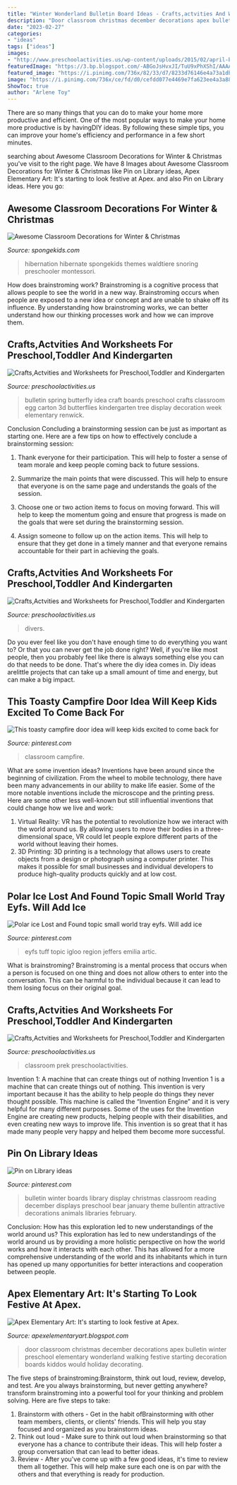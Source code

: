 ```yaml
---
title: "Winter Wonderland Bulletin Board Ideas - Crafts,actvities And Worksheets For Preschool,toddler And Kindergarten"
description: "Door classroom christmas december decorations apex bulletin winter preschool elementary wonderland walking festive starting decoration boards kiddos would holiday decorating"
date: "2023-02-27"
categories:
- "ideas"
tags: ["ideas"]
images:
- "http://www.preschoolactivities.us/wp-content/uploads/2015/02/april-bulletin-board-1.jpg"
featuredImage: "https://3.bp.blogspot.com/-ABGoJsHvxJI/TuU9xPhXShI/AAAAAAAAAi4/CZUb36of4mU/s1600/IMG_3881.JPG"
featured_image: "https://i.pinimg.com/736x/82/33/d7/8233d76146e4a73a1db21c87639b8a6f--lost-and-found-eyfs-tuff-tray.jpg"
image: "https://i.pinimg.com/736x/ce/fd/d0/cefdd077e4469e7fa623ee4a3a888f71.jpg"
ShowToc: true
author: "Arlene Toy"
---
```



There are so many things that you can do to make your home more productive and efficient. One of the most popular ways to make your home more productive is by havingDIY ideas. By following these simple tips, you can improve your home's efficiency and performance in a few short minutes.

	

		
searching about Awesome Classroom Decorations for Winter &amp; Christmas you've visit to the right page. We have 8 Images about Awesome Classroom Decorations for Winter &amp; Christmas like Pin on Library ideas, Apex Elementary Art: It&#039;s starting to look festive at Apex. and also Pin on Library ideas. Here you go:
		
    
## Awesome Classroom Decorations For Winter &amp; Christmas

<img loading=lazy src="https://spongekids.com/wp-content/uploads/2016/11/christmas-bulletin-board/20-christmas-bulletin-board-ideas.jpg" onerror="this.onerror=null;this.src='https://tse4.mm.bing.net/th?id=OIP.DD_WEXMKLKaHmffS4ZytEwAAAA&amp;pid=15.1';" alt="Awesome Classroom Decorations for Winter &amp; Christmas">

_Source: spongekids.com_

>hibernation hibernate spongekids themes waldtiere snoring preschooler montessori. 

	

How does brainstroming work?
Brainstroming is a cognitive process that allows people to see the world in a new way. Brainstroming occurs when people are exposed to a new idea or concept and are unable to shake off its influence. By understanding how brainstroming works, we can better understand how our thinking processes work and how we can improve them.

    
## Crafts,Actvities And Worksheets For Preschool,Toddler And Kindergarten

<img loading=lazy src="http://www.preschoolactivities.us/wp-content/uploads/2015/01/spring-bulletin-board-idea.jpg" onerror="this.onerror=null;this.src='https://tse4.mm.bing.net/th?id=OIP.2htonsslQtAm4WMREofQAgHaJ3&amp;pid=15.1';" alt="Crafts,Actvities and Worksheets for Preschool,Toddler and Kindergarten">

_Source: preschoolactivities.us_

>bulletin spring butterfly idea craft boards preschool crafts classroom egg carton 3d butterflies kindergarten tree display decoration week elementary renwick. 

	

Conclusion
Concluding a brainstorming session can be just as important as starting one. Here are a few tips on how to effectively conclude a brainstorming session:
1. Thank everyone for their participation. This will help to foster a sense of team morale and keep people coming back to future sessions.

2. Summarize the main points that were discussed. This will help to ensure that everyone is on the same page and understands the goals of the session.

3. Choose one or two action items to focus on moving forward. This will help to keep the momentum going and ensure that progress is made on the goals that were set during the brainstorming session.

4. Assign someone to follow up on the action items. This will help to ensure that they get done in a timely manner and that everyone remains accountable for their part in achieving the goals.

    
## Crafts,Actvities And Worksheets For Preschool,Toddler And Kindergarten

<img loading=lazy src="https://www.preschoolactivities.us/wp-content/uploads/2015/01/Under-the-sea-themed-bulletin-board.jpg" onerror="this.onerror=null;this.src='https://tse4.mm.bing.net/th?id=OIP.B_c0Z1sjPrVNZk2ngGBczwHaJ3&amp;pid=15.1';" alt="Crafts,Actvities and Worksheets for Preschool,Toddler and Kindergarten">

_Source: preschoolactivities.us_

>divers. 

	

Do you ever feel like you don't have enough time to do everything you want to? Or that you can never get the job done right? Well, if you're like most people, then you probably feel like there is always something else you can do that needs to be done. That's where the diy idea comes in. Diy ideas arelittle projects that can take up a small amount of time and energy, but can make a big impact.

    
## This Toasty Campfire Door Idea Will Keep Kids Excited To Come Back For

<img loading=lazy src="https://i.pinimg.com/736x/d6/67/b4/d667b455de2852028e2b60eb5563ffdc.jpg" onerror="this.onerror=null;this.src='https://tse1.mm.bing.net/th?id=OIP.vc0i8nUmi9cUUB7OQVD9wQHaJ4&amp;pid=15.1';" alt="This toasty campfire door idea will keep kids excited to come back for">

_Source: pinterest.com_

>classroom campfire. 

	

What are some invention ideas?
Inventions have been around since the beginning of civilization. From the wheel to mobile technology, there have been many advancements in our ability to make life easier. Some of the more notable inventions include the microscope and the printing press. Here are some other less well-known but still influential inventions that could change how we live and work:
1) Virtual Reality: VR has the potential to revolutionize how we interact with the world around us. By allowing users to move their bodies in a three-dimensional space, VR could let people explore different parts of the world without leaving their homes.
2) 3D Printing: 3D printing is a technology that allows users to create objects from a design or photograph using a computer printer. This makes it possible for small businesses and individual developers to produce high-quality products quickly and at low cost.

    
## Polar Ice Lost And Found Topic Small World Tray Eyfs. Will Add Ice

<img loading=lazy src="https://i.pinimg.com/736x/82/33/d7/8233d76146e4a73a1db21c87639b8a6f--lost-and-found-eyfs-tuff-tray.jpg" onerror="this.onerror=null;this.src='https://tse3.mm.bing.net/th?id=OIP.qfc43JhCn5QMqj4wTJkLoQHaJ3&amp;pid=15.1';" alt="Polar ice Lost and Found topic small world tray eyfs. Will add ice">

_Source: pinterest.com_

>eyfs tuff topic igloo region jeffers emilia artic. 

	

What is brainstroming? Brainstroming is a mental process that occurs when a person is focused on one thing and does not allow others to enter into the conversation. This can be harmful to the individual because it can lead to them losing focus on their original goal.

    
## Crafts,Actvities And Worksheets For Preschool,Toddler And Kindergarten

<img loading=lazy src="http://www.preschoolactivities.us/wp-content/uploads/2015/02/april-bulletin-board-1.jpg" onerror="this.onerror=null;this.src='https://tse1.mm.bing.net/th?id=OIP.IT6kOu0ZYhZIHwcMfFXmogHaJ3&amp;pid=15.1';" alt="Crafts,Actvities and Worksheets for Preschool,Toddler and Kindergarten">

_Source: preschoolactivities.us_

>classroom prek preschoolactivities. 

	

Invention 1: A machine that can create things out of nothing
Invention 1 is a machine that can create things out of nothing. This invention is very important because it has the ability to help people do things they never thought possible. This machine is called the “Invention Engine” and it is very helpful for many different purposes. Some of the uses for the Invention Engine are creating new products, helping people with their disabilities, and even creating new ways to improve life. This invention is so great that it has made many people very happy and helped them become more successful.

    
## Pin On Library Ideas

<img loading=lazy src="https://i.pinimg.com/736x/ce/fd/d0/cefdd077e4469e7fa623ee4a3a888f71.jpg" onerror="this.onerror=null;this.src='https://tse3.mm.bing.net/th?id=OIP.LkYuIKHiPm3lrzBcCcQ5SQHaNK&amp;pid=15.1';" alt="Pin on Library ideas">

_Source: pinterest.com_

>bulletin winter boards library display christmas classroom reading december displays preschool bear january theme bullentin attractive decorations animals libraries february. 

	

Conclusion: How has this exploration led to new understandings of the world around us?
This exploration has led to new understandings of the world around us by providing a more holistic perspective on how the world works and how it interacts with each other. This has allowed for a more comprehensive understanding of the world and its inhabitants which in turn has opened up many opportunities for better interactions and cooperation between people.

    
## Apex Elementary Art: It&#039;s Starting To Look Festive At Apex.

<img loading=lazy src="https://3.bp.blogspot.com/-ABGoJsHvxJI/TuU9xPhXShI/AAAAAAAAAi4/CZUb36of4mU/s1600/IMG_3881.JPG" onerror="this.onerror=null;this.src='https://tse4.mm.bing.net/th?id=OIP.7Nly06uveFrClSGP7-zNVwHaJ6&amp;pid=15.1';" alt="Apex Elementary Art: It&#039;s starting to look festive at Apex.">

_Source: apexelementaryart.blogspot.com_

>door classroom christmas december decorations apex bulletin winter preschool elementary wonderland walking festive starting decoration boards kiddos would holiday decorating. 

	

The five steps of brainstroming:Brainstorm, think out loud, review, develop, and test.
Are you always brainstorming, but never getting anywhere? transform brainstroming into a powerful tool for your thinking and problem solving. Here are five steps to take: 
1. Brainstorm with others - Get in the habit ofBrainstorming with other team members, clients, or clients' friends. This will help you stay focused and organized as you brainstorm ideas. 
2. Think out loud - Make sure to think out loud when brainstorming so that everyone has a chance to contribute their ideas. This will help foster a group conversation that can lead to better ideas. 
3. Review - After you've come up with a few good ideas, it's time to review them all together. This will help make sure each one is on par with the others and that everything is ready for production. 

